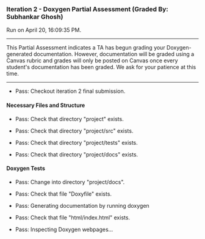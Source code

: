 ### Iteration 2 - Doxygen Partial Assessment (Graded By: Subhankar Ghosh)

Run on April 20, 16:09:35 PM.

<hr>

This Partial Assessment indicates a TA has begun grading your Doxygen-generated documentation. However, documentation will be graded using a Canvas rubric and grades will only be posted on Canvas once every student's documentation has been graded. We ask for your patience at this time.

<hr>

+ Pass: Checkout iteration 2 final submission.




#### Necessary Files and Structure

+ Pass: Check that directory "project" exists.

+ Pass: Check that directory "project/src" exists.

+ Pass: Check that directory "project/tests" exists.

+ Pass: Check that directory "project/docs" exists.


#### Doxygen Tests

+ Pass: Change into directory "project/docs".

+ Pass: Check that file "Doxyfile" exists.

+ Pass: Generating documentation by running doxygen

+ Pass: Check that file "html/index.html" exists.

+ Pass: Inspecting Doxygen webpages...



